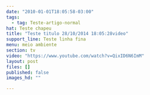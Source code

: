 ```yaml
---
date: "2010-01-01T18:05:58-03:00"
tags:
  - tag: Teste-artigo-normal
hat: Teste chapeu
title: "Teste titulo 28/10/2014 18:05:28video"
support_line: Teste linha fina
menu: meio ambiente
section: tv
video: "https://www.youtube.com/watch?v=QixID6N6ImM"
layout: post
files: []
published: false
images_hd: ""

---
```

